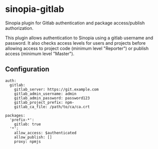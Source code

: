 # sinopia-gitlab

Sinopia plugin for Gitlab authentication and package access/publish authorization.

This plugin allows authentication to Sinopia using a gitlab username and password.  It also checks access levels
for users and projects before allowing access to project code (minimum level "Reporter") or publish access
(minimum level "Master").

## Configuration

````
auth:
  gitlab:
    gitlab_server: https://git.example.com
    gitlab_admin_username: admin
    gitlab_admin_password: password123
    gitlab_project_prefix: npm-
    gitlab_ca_file: /path/to/ca/ca.crt
    
packages:
  'prefix-*':
    gitlab: true
  '*':
    allow_access: $authenticated
    allow_publish: []
    proxy: npmjs

````

